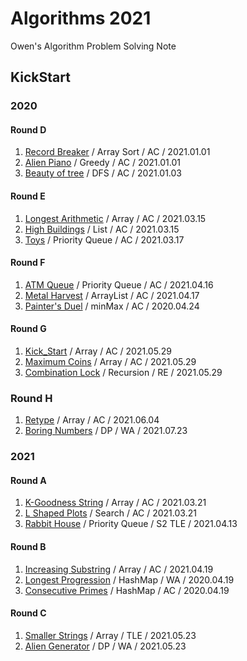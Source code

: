 # Algorithms 2021

Owen's Algorithm Problem Solving Note

## KickStart

### 2020

#### Round D

1. [Record Breaker](https://github.com/dev-owen/Algorithms-2021/blob/main/src/Kickstart_2020_D_1.java) / Array Sort / AC / 2021.01.01
2. [Alien Piano](https://github.com/dev-owen/Algorithms-2021/blob/main/src/Kickstart_2020_D_2.java) / Greedy / AC / 2021.01.01
3. [Beauty of tree](https://github.com/dev-owen/Algorithms-2021/blob/main/src/Kickstart_2020_D_3.java) / DFS / AC / 2021.01.03

#### Round E

1. [Longest Arithmetic](https://github.com/dev-owen/Algorithms-2021/blob/main/src/Kickstart_2020_E_1.java) / Array / AC / 2021.03.15
2. [High Buildings](https://github.com/dev-owen/Algorithms-2021/blob/main/src/Kickstart_2020_E_2.java) / List / AC / 2021.03.15
3. [Toys](https://github.com/dev-owen/Algorithms-2021/blob/main/src/Kickstart_2020_E_3.java) / Priority Queue / AC / 2021.03.17

#### Round F

1. [ATM Queue](https://github.com/dev-owen/Algorithms-2021/blob/main/src/Kickstart_2020_F_1.java) / Priority Queue / AC / 2021.04.16
2. [Metal Harvest](https://github.com/dev-owen/Algorithms-2021/blob/main/src/Kickstart_2020_F_2.java) / ArrayList / AC / 2021.04.17
3. [Painter's Duel](https://github.com/dev-owen/Algorithms-2021/blob/main/src/Kickstart_2020_F_3.java) / minMax / AC / 2020.04.24

#### Round G

1. [Kick_Start](https://github.com/dev-owen/Algorithms-2021/blob/main/src/Kickstart_2020_G_1.java) / Array / AC / 2021.05.29
2. [Maximum Coins](https://github.com/dev-owen/Algorithms-2021/blob/main/src/Kickstart_2020_G_2.java) / Array / AC / 2021.05.29
3. [Combination Lock](https://github.com/dev-owen/Algorithms-2021/blob/main/src/Kickstart_2020_G_3.java) / Recursion / RE / 2021.05.29

### Round H

1. [Retype](https://github.com/dev-owen/Algorithms-2021/blob/main/src/Kickstart_2020_H_1.java) / Array / AC / 2021.06.04
2. [Boring Numbers](https://github.com/dev-owen/Algorithms-2021/blob/main/src/Kickstart_2020_H_1.java) / DP / WA / 2021.07.23

### 2021

#### Round A

1. [K-Goodness String](https://github.com/dev-owen/Algorithms-2021/blob/main/src/Kickstart_2021_A_1.java) / Array / AC / 2021.03.21
2. [L Shaped Plots](https://github.com/dev-owen/Algorithms-2021/blob/main/src/KickStart_2021_A_2.java) / Search / AC / 2021.03.21
3. [Rabbit House](https://github.com/dev-owen/Algorithms-2021/blob/main/src/Kickstart_2021_A_3.java) / Priority Queue / S2 TLE / 2021.04.13

#### Round B

1. [Increasing Substring](https://github.com/dev-owen/Algorithms-2021/blob/main/src/Kickstart_2021_B_1.java) / Array / AC / 2021.04.19
2. [Longest Progression](https://github.com/dev-owen/Algorithms-2021/blob/main/src/Kickstart_2021_B_2.java) / HashMap / WA / 2020.04.19
3. [Consecutive Primes](https://github.com/dev-owen/Algorithms-2021/blob/main/src/Kickstart_2021_B_3.java) / HashMap / AC / 2020.04.19

#### Round C

1. [Smaller Strings](https://github.com/dev-owen/Algorithms-2021/blob/main/src/Kickstart_2021_C_1.java) / Array / TLE / 2021.05.23
2. [Alien Generator](https://github.com/dev-owen/Algorithms-2021/blob/main/src/Kickstart_2021_C_2.java) / DP / WA / 2021.05.23